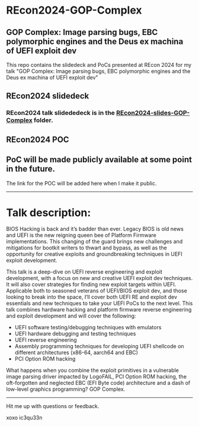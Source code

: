 # REcon2024-GOP-Complex
## GOP Complex: Image parsing bugs, EBC polymorphic engines and the Deus ex machina of UEFI exploit dev
          
This repo contains the slidedeck and PoCs presented at REcon 2024 for my talk "GOP Complex: Image parsing bugs, EBC polymorphic engines and the Deus ex machina of UEFI exploit dev"


 
## REcon2024 slidedeck          
### REcon2024 talk slidededeck is in the [REcon2024-slides-GOP-Complex](REcon2024-slides-GOP-Complex/) folder.            
 

## REcon2024 POC
## PoC will be made publicly available at some point in the future.  
The link for the POC will be added here when I make it public.

---         
# Talk description:
BIOS Hacking is back and it’s badder than ever.
Legacy BIOS is old news and UEFI is the new reigning queen bee of Platform Firmware implementations. This changing of the guard brings new challenges and mitigations for bootkit writers to thwart and bypass, as well as the opportunity for creative exploits and groundbreaking techniques in UEFI exploit development.  

This talk is a deep-dive on UEFI reverse engineering and exploit development, with a focus on new and creative UEFI exploit dev techniques. It will also cover strategies for finding new exploit targets within UEFI. Applicable both to seasoned veterans of UEFI/BIOS exploit dev, and those looking to break into the space, I’ll cover both UEFI RE and exploit dev essentials and new techniques to take your UEFI PoCs to the next level. This talk combines hardware hacking and platform firmware reverse engineering and exploit development and will cover the following: 

- UEFI software testing/debugging techniques with emulators
- UEFI hardware debugging and testing techniques
- UEFI reverse engineering 
- Assembly programming techniques for developing UEFI shellcode on different architectures (x86-64, aarch64 and EBC)
- PCI Option ROM hacking

What happens when you combine the exploit primitives in a vulnerable image parsing driver impacted by LogoFAIL, PCI Option ROM hacking, the oft-forgotten and neglected EBC (EFI Byte code) architecture and a dash of low-level graphics programming?
GOP Complex.


---

Hit me up with questions or feedback.

xoxo
ic3qu33n
